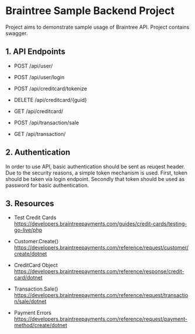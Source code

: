 # Braintree Sample Backend Project

Project aims to demonstrate sample usage of Braintree API. Project contains swagger. 

## 1. API Endpoints

* POST /api/user/

* POST /api/user/login

* POST /api/creditcard/tokenize

* DELETE /api/creditcard/{guid}

* GET /api/creditcard/

* POST /api/transaction/sale

* GET /api/transaction/

## 2. Authentication

In order to use API, basic authentication should be sent as reuqest header. Due to the security reasons, a simple token mechanism is used. First, token should be taken via login endpoint. Secondly that token should be used as password for basic authentication. 

## 3. Resources

* Test Credit Cards https://developers.braintreepayments.com/guides/credit-cards/testing-go-live/php

* Customer.Create() https://developers.braintreepayments.com/reference/request/customer/create/dotnet

* CreditCard Object https://developers.braintreepayments.com/reference/response/credit-card/dotnet

* Transaction.Sale() https://developers.braintreepayments.com/reference/request/transaction/sale/dotnet

* Payment Errors https://developers.braintreepayments.com/reference/request/payment-method/create/dotnet